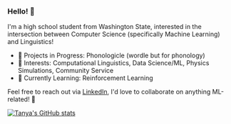 ### Hello! 🦑

<!--
**t-nair/t-nair** is a ✨ _special_ ✨ repository because its `README.md` (this file) appears on your GitHub profile.

Here are some ideas to get you started:

- 🔭 I’m currently working on ...
- 🌱 I’m currently learning ...
- 👯 I’m looking to collaborate on ...
- 🤔 I’m looking for help with ...
- 💬 Ask me about ...
- 📫 How to reach me: ...
- 😄 Pronouns: ...
- ⚡ Fun fact: ...
-->
I'm a high school student from Washington State, interested in the intersection between Computer Science (specifically Machine Learning) and Linguistics!
 - 🦞 Projects in Progress: Phonologicle (wordle but for phonology)
 - 🐬 Interests: Computational Linguistics, Data Science/ML, Physics Simulations, Community Service
 - 🐢 Currently Learning: Reinforcement Learning


Feel free to reach out via [LinkedIn](https://www.linkedin.com/in/tanya-nair-617473287/), I'd love to collaborate on anything ML-related! 🦈

[![Tanya's GitHub stats](https://github-readme-stats.vercel.app/api?username=t-nair&theme=transparent&rank_icon=github)](https://github.com/anuraghazra/github-readme-stats)





